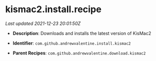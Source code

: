 # kismac2.install.recipe

_Last updated 2021-12-23 20:01:50Z_

- **Description**: Downloads and installs the latest version of KisMac2

- **Identifier**: `com.github.andrewvalentine.install.kismac2`

- **Parent Recipes**: `com.github.andrewvalentine.download.kismac2`
